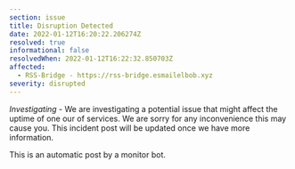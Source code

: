 ```yaml
---
section: issue
title: Disruption Detected
date: 2022-01-12T16:20:22.206274Z
resolved: true
informational: false
resolvedWhen: 2022-01-12T16:22:32.850703Z
affected:
  - RSS-Bridge - https://rss-bridge.esmailelbob.xyz
severity: disrupted
---
```

*Investigating* - We are investigating a potential issue that might affect the uptime of one our of services. We are sorry for any inconvenience this may cause you. This incident post will be updated once we have more information.

This is an automatic post by a monitor bot.
        